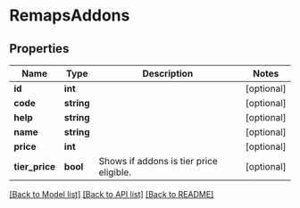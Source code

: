 # RemapsAddons

## Properties
Name | Type | Description | Notes
------------ | ------------- | ------------- | -------------
**id** | **int** |  | [optional] 
**code** | **string** |  | [optional] 
**help** | **string** |  | [optional] 
**name** | **string** |  | [optional] 
**price** | **int** |  | [optional] 
**tier_price** | **bool** | Shows if addons is tier price eligible. | [optional] 

[[Back to Model list]](../README.md#documentation-for-models) [[Back to API list]](../README.md#documentation-for-api-endpoints) [[Back to README]](../README.md)

